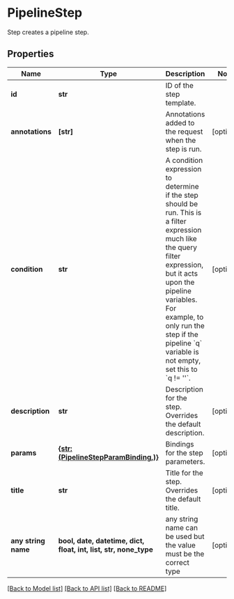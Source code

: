 # PipelineStep

Step creates a pipeline step.

## Properties
Name | Type | Description | Notes
------------ | ------------- | ------------- | -------------
**id** | **str** | ID of the step template. | 
**annotations** | **[str]** | Annotations added to the request when the step is run. | [optional] 
**condition** | **str** | A condition expression to determine if the step should be run.  This is a filter expression much like the query filter expression, but it acts upon the pipeline variables.  For example, to only run the step if the pipeline &#x60;q&#x60; variable is not empty, set this to &#x60;q !&#x3D; &#39;&#39;&#x60;. | [optional] 
**description** | **str** | Description for the step. Overrides the default description. | [optional] 
**params** | [**{str: (PipelineStepParamBinding,)}**](PipelineStepParamBinding.md) | Bindings for the step parameters. | [optional] 
**title** | **str** | Title for the step. Overrides the default title. | [optional] 
**any string name** | **bool, date, datetime, dict, float, int, list, str, none_type** | any string name can be used but the value must be the correct type | [optional]

[[Back to Model list]](../README.md#documentation-for-models) [[Back to API list]](../README.md#documentation-for-api-endpoints) [[Back to README]](../README.md)


